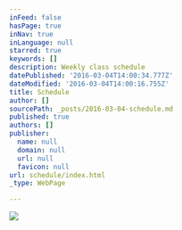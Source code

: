 ```yaml
---
inFeed: false
hasPage: true
inNav: true
inLanguage: null
starred: true
keywords: []
description: Weekly class schedule
datePublished: '2016-03-04T14:00:34.777Z'
dateModified: '2016-03-04T14:00:16.755Z'
title: Schedule
author: []
sourcePath: _posts/2016-03-04-schedule.md
published: true
authors: []
publisher:
  name: null
  domain: null
  url: null
  favicon: null
url: schedule/index.html
_type: WebPage

---
```

![](https://the-grid-user-content.s3-us-west-2.amazonaws.com/da340450-b2da-4e1d-a1b4-80235629f5f4.jpg)